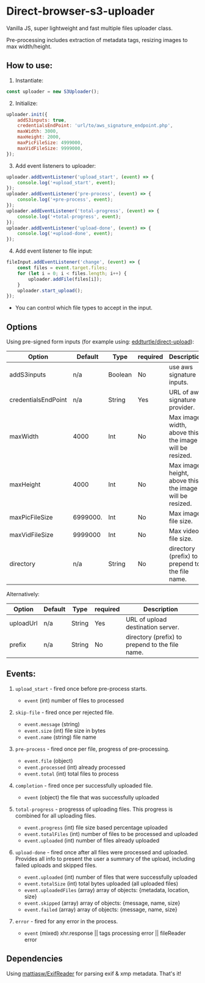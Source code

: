 # Direct-browser-s3-uploader
Vanilla JS, super lightweight and fast multiple files uploader class. 

Pre-processing includes extraction of metadata tags, resizing images to max width/height.




## How to use:

1. Instantiate: 
```javascript
const uploader = new S3Uploader();
```

2. Initialize: 
```javascript
uploader.init({
	addS3inputs: true,
	credentialsEndPoint: 'url/to/aws_signature_endpoint.php',
	maxWidth: 3000,
	maxHeight: 2000,
	maxPicFileSize: 4999000,
	maxVidFileSize: 9999000,
});
```

3. Add event listeners to uploader:
```javascript
uploader.addEventListener('upload_start', (event) => {
	console.log('+upload_start', event);
});
uploader.addEventListener('pre-process', (event) => {
	console.log('+pre-process', event);
});
uploader.addEventListener('total-progress', (event) => {
	console.log('+total-progress', event);
});
uploader.addEventListener('upload-done', (event) => {
	console.log('+upload-done', event);
});
```

4. Add event listener to file input:
```javascript
fileInput.addEventListener('change', (event) => {
	const files = event.target.files;
	for (let i = 0; i < files.length; i++) {
		uploader.addFile(files[i]);
	}
	uploader.start_upload();
});
```
* You can control which file types to accept in the input.



## Options

Using pre-signed form inputs (for example using: [eddturtle/direct-upload](https://github.com/eddturtle/direct-upload)):

| Option              | Default     | Type      | required  | Description  |
| ------------------- | ----------- |---------- |---------- |------------- |
| addS3inputs         | n/a         | Boolean   | No        | use aws signature inputs.   |
| credentialsEndPoint | n/a         | String    | Yes       | URL of aws signature provider. |
| maxWidth            | 4000        | Int       | No        | Max image width, above this the image will be resized. |
| maxHeight           | 4000        | Int       | No        | Max image height, above this the image will be resized. |
| maxPicFileSize      | 6999000.    | Int       | No        |  Max image file size. |
| maxVidFileSize      | 9999000     | Int       | No        |  Max video file size. |
| directory           | n/a         | String    | No        |  directory (prefix) to prepend to the file name. |

Alternatively:

| Option              | Default     | Type      | required  | Description  |
| ------------------- | ----------- |---------- |---------- |------------- |
| uploadUrl           | n/a         | String    | Yes       | URL of upload destination server.   |
| prefix              | n/a         | String    | No        | directory (prefix) to prepend to the file name.  |




## Events:

1. `upload_start` - fired once before pre-process starts.
	- `event` (int) number of files to processed


2. `skip-file` - fired once per rejected file.
	- `event.message` (string) 
	- `event.size` (int) file size in bytes
	- `event.name` (string) file name

3. `pre-process` - fired once per file, progress of pre-processing.
	- `event.file` (object)
	- `event.processed` (int) already processed
	- `event.total` (int) total files to process

4. `completion` - fired once per successfully uploaded file.
	- `event` (object) the file that was successfully uploaded


5. `total-progress` - progresss of uploading files. This progress is combined for all uploading files.
	- `event.progress` (int) file size based percentage uploaded
	- `event.totalFiles` (int) number of files to be processed and uploaded
	- `event.uploaded` (int) number of files already uploaded


6. `upload-done` - fired once after all files were processed and uploaded. Provides all info to present the user a summary of the upload, including failed uploads and skipped files.
	- `event.uploaded` (int) number of files that were successfully uploaded
	- `event.totalSize` (int) total bytes uploaded (all uploaded files)
	- `event.uploadedFiles` (array) array of objects: {metadata, location, size}
	- `event.skipped` (array) array of objects: {message, name, size}
	- `event.failed` (array) array of objects: {message, name, size}


7. `error` - fired for any error in the process.
	- `event` (mixed) xhr.response || tags processing error || fileReader error





## Dependencies
Using [mattiasw/ExifReader](https://github.com/mattiasw/ExifReader) for parsing exif & xmp metadata.
That's it!

